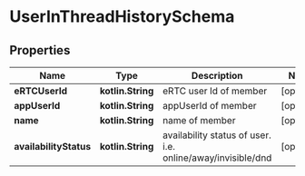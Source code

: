 
# UserInThreadHistorySchema

## Properties
Name | Type | Description | Notes
------------ | ------------- | ------------- | -------------
**eRTCUserId** | **kotlin.String** | eRTC user Id of member |  [optional]
**appUserId** | **kotlin.String** | appUserId of member |  [optional]
**name** | **kotlin.String** | name of member |  [optional]
**availabilityStatus** | **kotlin.String** | availability status of user. i.e. online/away/invisible/dnd |  [optional]



